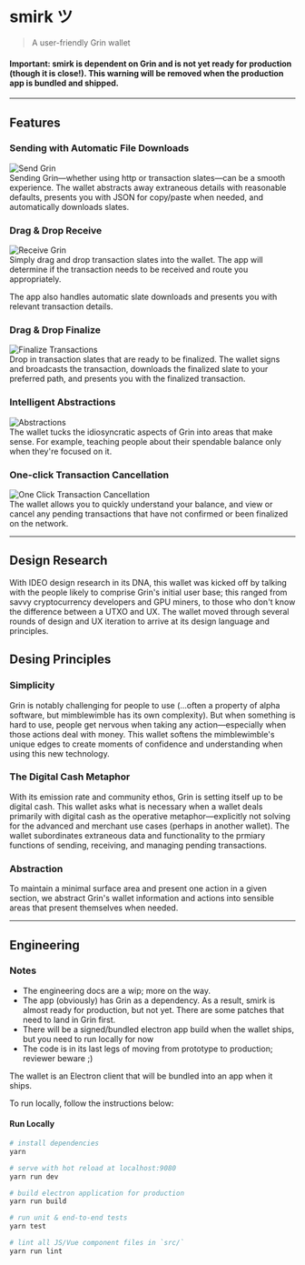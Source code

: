 # smirk ツ
> A user-friendly Grin wallet

#### Important: smirk is dependent on Grin and is not yet ready for production (though it is close!). This warning will be removed when the production app is bundled and shipped.

----

## Features

### Sending with Automatic File Downloads
![Send Grin](https://media.giphy.com/media/1wpMxeEcqgUKCnfQ9f/giphy.gif)<br />
Sending Grin—whether using http or transaction slates—can be a smooth experience. The wallet abstracts away extraneous details with reasonable defaults, presents you with JSON for copy/paste when needed, and automatically downloads slates.

### Drag & Drop Receive
![Receive Grin](https://media.giphy.com/media/fWgfStX6XoLa0VkcQY/giphy.gif)<br />
Simply drag and drop transaction slates into the wallet. The app will determine if the transaction needs to be received and route you appropriately. 

The app also handles automatic slate downloads and presents you with relevant transaction details.

### Drag & Drop Finalize
![Finalize Transactions](https://media.giphy.com/media/31Yk1dd6KraitdkJfv/giphy.gif)<br />
Drop in transaction slates that are ready to be finalized. The wallet signs and broadcasts the transaction, downloads the finalized slate to your preferred path, and presents you with the finalized transaction.

### Intelligent Abstractions
![Abstractions](https://media.giphy.com/media/47K4g01GHYl8es6nAZ/giphy.gif)<br />
The wallet tucks the idiosyncratic aspects of Grin into areas that make sense. For example, teaching people about their spendable balance only when they're focused on it.

### One-click Transaction Cancellation
![One Click Transaction Cancellation](https://media.giphy.com/media/1ziD7JGMnq9Eh29GKU/giphy.gif)<br />
The wallet allows you to quickly understand your balance, and view or cancel any pending transactions that have not confirmed or been finalized on the network.

-----

## Design Research
With IDEO design research in its DNA, this wallet was kicked off by talking with the people likely to comprise Grin's initial user base; this ranged from savvy cryptocurrency developers and GPU miners, to those who don't know the difference between a UTXO and UX. The wallet moved through several rounds of design and UX iteration to arrive at its design language and principles.

## Desing Principles

### Simplicity
Grin is notably challenging for people to use (...often a property of alpha software, but mimblewimble has its own complexity). But when something is hard to use, people get nervous when taking any action—especially when those actions deal with money. This wallet softens the mimblewimble's unique edges to create moments of confidence and understanding when using this new technology. 

### The Digital Cash Metaphor
With its emission rate and community ethos, Grin is setting itself up to be digital cash. This wallet asks what is necessary when a wallet deals primarily with digital cash as the operative metaphor—explicitly not solving for the advanced and merchant use cases (perhaps in another wallet). The wallet subordinates extraneous data and functionality to the prmiary functions of sending, receiving, and managing pending transactions.

### Abstraction
To maintain a minimal surface area and present one action in a given section, we abstract Grin's wallet information and actions into sensible areas that present themselves when needed.

-----

## Engineering 

### Notes
- The engineering docs are a wip; more on the way.
- The app (obviously) has Grin as a dependency. As a result, smirk is almost ready for production, but not yet. There are some patches that need to land in Grin first.
- There will be a signed/bundled electron app build when the wallet ships, but you need to run locally for now
- The code is in its last legs of moving from prototype to production; reviewer beware ;)

The wallet is an Electron client that will be bundled into an app when it ships. 

To run locally, follow the instructions below: 

#### Run Locally

``` bash
# install dependencies
yarn

# serve with hot reload at localhost:9080
yarn run dev

# build electron application for production
yarn run build

# run unit & end-to-end tests
yarn test

# lint all JS/Vue component files in `src/`
yarn run lint

```
